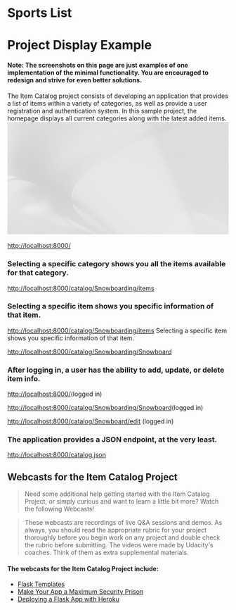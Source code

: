 # Sports List
# Project Display Example
#### Note: The screenshots on this page are just examples of one implementation of the minimal functionality. You are encouraged to redesign and strive for even better solutions.

The Item Catalog project consists of developing an application that provides a list of items within a variety of categories, as well as provide a user registration and authentication system.
In this sample project, the homepage displays all current categories along with the latest added items.
![alt text](https://github.com/paulojr83/Sports-List/blob/master/back-content.jpg "all current categories")

[http://localhost:8000/](http://localhost:8000/)
### Selecting a specific category shows you all the items available for that category.

[http://localhost:8000/catalog/Snowboarding/items](http://localhost:8000/catalog/Snowboarding/items)
### Selecting a specific item shows you specific information of that item.


[http://localhost:8000/catalog/Snowboarding/items](http://localhost:8000/catalog/Snowboarding/items)
Selecting a specific item shows you specific information of that item.

[http://localhost:8000/catalog/Snowboarding/Snowboard](http://localhost:8000/catalog/Snowboarding/Snowboard)
### After logging in, a user has the ability to add, update, or delete item info.

[http://localhost:8000/](http://localhost:8000/)(logged in)

[http://localhost:8000/catalog/Snowboarding/Snowboard](http://localhost:8000/catalog/Snowboarding/Snowboard)(logged in)

[http://localhost:8000/catalog/Snowboard/edit](http://localhost:8000/catalog/Snowboard/edit) (logged in)
### The application provides a JSON endpoint, at the very least.


[http://localhost:8000/catalog.json](http://localhost:8000/catalog.json)



## Webcasts for the Item Catalog Project
> Need some additional help getting started with the Item Catalog Project, or simply curious and want to learn a little bit more? Watch the following Webcasts!

> These webcasts are recordings of live Q&A sessions and demos. As always, you should read the appropriate rubric for your project thoroughly before you begin work on any project and double check the rubric before submitting. The videos were made by Udacity's coaches. Think of them as extra supplemental materials.

#### The webcasts for the Item Catalog Project include:  
  * [Flask Templates](http://flask.pocoo.org/)
  * [Make Your App a Maximum Security Prison](https://pythonhosted.org/Flask-Security/)
  * [Deploying a Flask App with Heroku](https://www.youtube.com/watch?v=pmRT8QQLIqk)
